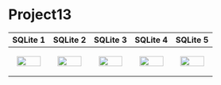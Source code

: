 # Project13


|SQLite 1|SQLite 2|SQLite 3|SQLite 4|SQLite 5|
|---|---|---|---|---|
|<p align="center"><img src = "https://user-images.githubusercontent.com/97438155/226347046-b03a1b26-93bc-474c-9e6b-8e7df4503834.png" width="85%" height="85%"></p>|<p align="center"><img src = "https://user-images.githubusercontent.com/97438155/226347057-3ab38ae6-676b-4f12-a55f-ba765a133880.png" width="85%" height="85%"></p>|<p align="center"><img src = "https://user-images.githubusercontent.com/97438155/226347061-2dcd6b37-1665-4fe7-a5fe-14a16caa7f49.png" width="85%" height="85%"></p>|<p align="center"><img src = "https://user-images.githubusercontent.com/97438155/226347066-0806b517-1e5f-4057-8222-85a56b0270cc.png" width="85%" height="85%"></p>|<p align="center"><img src = "https://user-images.githubusercontent.com/97438155/226347073-3c908179-396e-4e0f-b9ed-e1162a6e1732.png" width="85%" height="85%"></p>|
